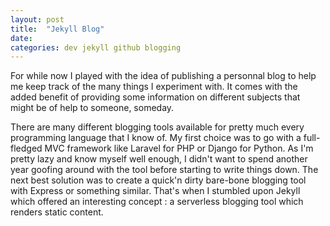 ```yaml
---
layout: post
title:  "Jekyll Blog"
date:   
categories: dev jekyll github blogging
---
```

For while now I played with the idea of publishing a personnal blog to help me keep track of the many things I experiment with. 
It comes with the added benefit of providing some information on different subjects that might be of help to someone, someday.

There are many different blogging tools available for pretty much every programming language that I know of. 
My first choice was to go with a full-fledged MVC framework like Laravel for PHP or Django for Python. 
As I'm pretty lazy and know myself well enough, I didn't want to spend another year goofing around with the tool before starting to write things down.
The next best solution was to create a quick'n dirty bare-bone blogging tool with Express or something similar. 
That's when I stumbled upon Jekyll which offered an interesting concept : a serverless blogging tool which renders static content. 